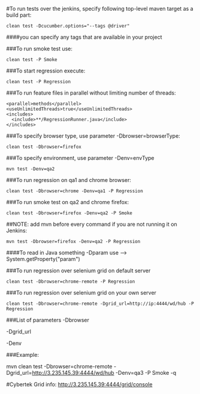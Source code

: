 #To run tests over the jenkins, specify following top-level maven target as a build part:

    clean test -Dcucumber.options="--tags @driver"

####you can specify any tags that are available in your project

###To run smoke test use:

    clean test -P Smoke

###To start regression execute:

    clean test -P Regression

###To run feature files in parallel without limiting number of threads:

    <parallel>methods</parallel>
    <useUnlimitedThreads>true</useUnlimitedThreads>
    <includes>
      <include>**/RegressionRunner.java</include>
    </includes>
   
   
###To specify browser type, use parameter -Dbrowser=browserType:

    clean test -Dbrowser=firefox

###To specify environment, use parameter -Denv=envType

    mvn test -Denv=qa2

###To run regression on qa1 and chrome browser:

    clean test -Dbrowser=chrome -Denv=qa1 -P Regression

###To run smoke test on qa2 and chrome firefox:

    clean test -Dbrowser=firefox -Denv=qa2 -P Smoke

##NOTE: add mvn before every command if you are not running it on Jenkins:

    mvn test -Dbrowser=firefox -Denv=qa2 -P Regression

####To read in Java something -Dparam use --> System.getProperty("param")

###To run regression over selenium grid on default server

    clean test -Dbrowser=chrome-remote -P Regression

###To run regression over selenium grid on your own server

    clean test -Dbrowser=chrome-remote -Dgrid_url=http://ip:4444/wd/hub -P Regression
   
###List of parameters
  -Dbrowser
  
  -Dgrid_url
  
  -Denv 
  
###Example:

mvn clean test -Dbrowser=chrome-remote -Dgrid_url=http://3.235.145.39:4444/wd/hub -Denv=qa3 -P Smoke -q


#Cybertek Grid info:
http://3.235.145.39:4444/grid/console